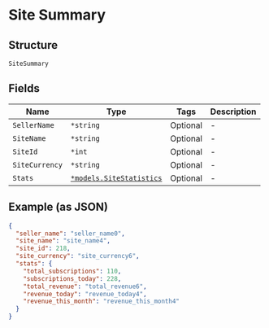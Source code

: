 
# Site Summary

## Structure

`SiteSummary`

## Fields

| Name | Type | Tags | Description |
|  --- | --- | --- | --- |
| `SellerName` | `*string` | Optional | - |
| `SiteName` | `*string` | Optional | - |
| `SiteId` | `*int` | Optional | - |
| `SiteCurrency` | `*string` | Optional | - |
| `Stats` | [`*models.SiteStatistics`](site-statistics.md) | Optional | - |

## Example (as JSON)

```json
{
  "seller_name": "seller_name0",
  "site_name": "site_name4",
  "site_id": 218,
  "site_currency": "site_currency6",
  "stats": {
    "total_subscriptions": 110,
    "subscriptions_today": 228,
    "total_revenue": "total_revenue6",
    "revenue_today": "revenue_today4",
    "revenue_this_month": "revenue_this_month4"
  }
}
```


